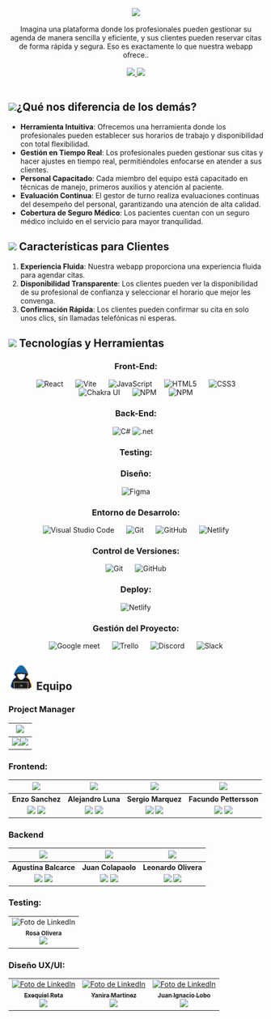   <p align=center>
    <img src="https://s3-alpha-sig.figma.com/img/8048/08f2/d98d9ed131d8c5d9a0f9eda9bba0d196?Expires=1719187200&Key-Pair-Id=APKAQ4GOSFWCVNEHN3O4&Signature=YIgsnMpX7x494wowKHyao0TFYswcBvB4taGLb0RqBamaI-B4U67BIX~gbHS436XyDaDm8dcjlfue5GcUrYbOKu~8g4CWOumsUUu1KeC9XwYexPNkGbaPyQe9u9lK511xZ4xvo0pp2-1Y3qZAo7-C0LVhbAfeO~IAeNDUEa92WGvwIed2N-lhu0Xc7o9IGX6sPSCn09RoiWTt14a5G25jDu7X00pprjxudnpYC~XBIYF54kB8nhKWirk9MLDl5UJoDaGu-1V8fE02-R-rdFe8bjEI3HOuOtu83dqxAEdEgMgKANh-erC28MN~LqTMqJxovaIJ2fP397eiRvWLbbInag__" width='300px'> 
  </p>

<div align=center>Imagina una plataforma donde los profesionales pueden gestionar su agenda de manera sencilla y eficiente, y sus clientes pueden reservar citas de forma rápida y segura. Eso es exactamente lo que nuestra webapp ofrece..</div>

<br>

<div align='center'>
  <a href="https://easy-turnos.vercel.app/" target="_blank">
    <img  src="https://img.shields.io/badge/VER_DEMO-5A4FCF?style=for-the-badge&logo=vercel&logoColor=white"/>
  </a>
  <a href="https://www.figma.com/design/eIF6NEPCR0a9jHh7NsLCJn/Booking-%2F-Turnos-webapp-%2F-NOCOUNTRY?node-id=0-1&t=Ic0IG40FzcPcsLbn-0" target="_blank">
    <img  src="https://img.shields.io/badge/VER_DISE%C3%91O-5A4FCF?style=for-the-badge&logo=figma&logoColor=white"/>
  </a>
</div>

<br>

## <img src="https://media.giphy.com/media/qjqUcgIyRjsl2/giphy.gif" width="50"/><b>¿Qué nos diferencia de los demás?</b>

- **Herramienta Intuitiva**: Ofrecemos una herramienta donde los profesionales pueden establecer sus horarios de trabajo y disponibilidad con total flexibilidad.
- **Gestión en Tiempo Real**: Los profesionales pueden gestionar sus citas y hacer ajustes en tiempo real, permitiéndoles enfocarse en atender a sus clientes.
- **Personal Capacitado**: Cada miembro del equipo está capacitado en técnicas de manejo, primeros auxilios y atención al paciente.
- **Evaluación Continua**: El gestor de turno realiza evaluaciones continuas del desempeño del personal, garantizando una atención de alta calidad.
- **Cobertura de Seguro Médico**: Los pacientes cuentan con un seguro médico incluido en el servicio para mayor tranquilidad.

## <img src="https://media.giphy.com/media/iY8CRBdQXODJSCERIr/giphy.gif" width="50"><b> Características para Clientes</b>

1. **Experiencia Fluida**: Nuestra webapp proporciona una experiencia fluida para agendar citas.
2. **Disponibilidad Transparente**: Los clientes pueden ver la disponibilidad de su profesional de confianza y seleccionar el horario que mejor les convenga.
3. **Confirmación Rápida**: Los clientes pueden confirmar su cita en solo unos clics, sin llamadas telefónicas ni esperas.

## <img src="https://media2.giphy.com/media/QssGEmpkyEOhBCb7e1/giphy.gif?cid=ecf05e47a0n3gi1bfqntqmob8g9aid1oyj2wr3ds3mg700bl&rid=giphy.gif" width ="30"><b> Tecnologías y Herramientas </b>

<h3 align="center"><strong>Front-End:</strong></h3>

<div align="center">
  <img src="https://img.shields.io/badge/react-%2320232a.svg?style=for-the-badge&logo=react&logoColor=%2361DAFB" alt="React" style="margin: 0 10px;">
  <img src="https://img.shields.io/badge/vite-%23646CFF.svg?style=for-the-badge&logo=vite&logoColor=white" alt="Vite" style="margin: 0 10px;">
  <img src="https://img.shields.io/badge/typescript-%23223399.svg?style=for-the-badge&logo=typescript&logoColor=%ff22ff" alt="JavaScript" style="margin: 0 10px;">
  <img src="https://img.shields.io/badge/html5-%23E34F26.svg?style=for-the-badge&logo=html5&logoColor=white" alt="HTML5" style="margin: 0 10px;">
  <img src="https://img.shields.io/badge/css3-%231572B6.svg?style=for-the-badge&logo=css3&logoColor=white" alt="CSS3" style="margin: 0 10px;">
  <img src="https://img.shields.io/badge/material-ui-%234ED1C5.svg?style=for-the-badge&logo=chakraui&logoColor=white" alt="Chakra UI" style="margin: 0 10px;">
  <img src="https://img.shields.io/badge/NPM-%23CB3837.svg?style=for-the-badge&logo=npm&logoColor=white" alt="NPM" style="margin: 0 10px;">
  <img src="https://img.shields.io/badge/formik-%23C22FFf.svg?style=for-the-badge&logo=formik&logoColor=white" alt="NPM" style="margin: 0 10px;">
</div>

<h3 align="center"><strong>Back-End:</strong></h3>

<div align="center">

<img src='https://img.shields.io/badge/C%23-239120?style=for-the-badge&logo=csharp&logoColor=white' alt='C#'>
<img src='https://img.shields.io/badge/.NET-5C2D91?style=for-the-badge&logo=.net&logoColor=white' alt='.net'>
<img src='https://img.shields.io/badge/Entity%20Framework-5C2D91?style=for-the-badge&logo=.net&logoColor=white' alt=''>

<img src='https://img.shields.io/badge/Microsoft%20SQL%20Server-CC2927?style=for-the-badge&logo=microsoft%20sql%20server&logoColor=white' alt=''>
<img src='https://img.shields.io/badge/-Swagger-%23Clojure?style=for-the-badge&logo=swagger&logoColor=white' alt=''>

</div>

<h3 align="center"><strong>Testing:</strong></h3>

<h3 align="center"><strong>Diseño:</strong></h3>

<div align="center">
  <img src="https://img.shields.io/badge/figma-%23F24E1E.svg?style=for-the-badge&logo=figma&logoColor=white" alt="Figma" style="margin: 0 10px;">
</div>

<h3 align="center"><strong>Entorno de Desarrolo:</strong></h3>

<div align="center">
  <img src="https://img.shields.io/badge/Visual%20Studio%20Code-0078d7.svg?style=for-the-badge&logo=visual-studio-code&logoColor=white" alt="Visual Studio Code" style="margin: 0 10px;">
  <img src="https://img.shields.io/badge/git-%23F05033.svg?style=for-the-badge&logo=git&logoColor=white" alt="Git" style="margin: 0 10px;">
  <img src="https://img.shields.io/badge/github-%23121011.svg?style=for-the-badge&logo=github&logoColor=white" alt="GitHub" style="margin: 0 10px;">
  <img src="https://img.shields.io/badge/vercel-%23000000.svg?style=for-the-badge&logo=vercel&logoColor=white" alt="Netlify" style="margin: 0 10px;">
</div>

<h3 align="center"><strong>Control de Versiones:</strong></h3>

<div align="center">
  <img src="https://img.shields.io/badge/git-%23F05033.svg?style=for-the-badge&logo=git&logoColor=white" alt="Git" style="margin: 0 10px;">
  <img src="https://img.shields.io/badge/github-%23121011.svg?style=for-the-badge&logo=github&logoColor=white" alt="GitHub" style="margin: 0 10px;">
</div>

<h3 align="center"><strong>Deploy:</strong></h3>

<div align="center">
  <img src="https://img.shields.io/badge/vercel-%23000000.svg?style=for-the-badge&logo=vercel&logoColor=white" alt="Netlify" style="margin: 0 10px;">
</div>

<h3 align="center"><strong>Gestión del Proyecto:</strong></h3>

<div align="center">
  <img src="https://img.shields.io/badge/Google%20Meet-00897B?style=for-the-badge&logo=google-meet&logoColor=white" alt="Google meet" style="margin: 0 10px;">
  <img src="https://img.shields.io/badge/Trello-%23026AA7.svg?style=for-the-badge&logo=Trello&logoColor=white" alt="Trello" style="margin: 0 10px;">
  <img src="https://img.shields.io/badge/Discord-%235865F2.svg?style=for-the-badge&logo=discord&logoColor=white" alt="Discord" style="margin: 0 10px;">
  <img src="https://img.shields.io/badge/Slack-4A154B?style=for-the-badge&logo=slack&logoColor=white" alt="Slack" style="margin: 0 10px;">
</div>

## <img src = "https://github.com/0xAbdulKhalid/0xAbdulKhalid/raw/main/assets/mdImages/about_me.gif" width = 50px><b> Equipo</b>

### **Project Manager**

|                                                                                                                                            <img src="https://avatars.githubusercontent.com/u/78492618?v=4" width=100>                                                                                                                                             |
| :---------------------------------------------------------------------------------------------------------------------------------------------------------------------------------------------------------------------------------------------------------------------------------------------------------------------------------------------------------------: |
| <a href="https://github.com/luisjavierluna" target='_black'><img src="https://img.shields.io/badge/github-%23121011.svg?&style=for-the-badge&logo=github&logoColor=white"/></a><a href="https://www.linkedin.com/in/luis-javier-luna/"><img src="https://img.shields.io/badge/linkedin%20-%230077B5.svg?&style=for-the-badge&logo=linkedin&logoColor=white"/></a> |

### **Frontend:**

|                                                                                                                          <img src="https://ca.slack-edge.com/T02KS88FB0E-U06QA6YGW11-a780af28d31e-512" width=80>                                                                                                                           |                                                                                                                                <img src="https://ca.slack-edge.com/T02KS88FB0E-U060HCTGTA9-e901b2129069-512" width=80>                                                                                                                                 |                                                                                                                         <img src="https://ca.slack-edge.com/T02KS88FB0E-U06QZ4JD42C-7bb6ee7f13f9-512" width=80>                                                                                                                          |                                                                                                                                  <img src="https://ca.slack-edge.com/T02KS88FB0E-U06QA72073M-1b29a793bd12-512" width=80>                                                                                                                                   |
| :----------------------------------------------------------------------------------------------------------------------------------------------------------------------------------------------------------------------------------------------------------------------------------------------------------------------------------------: | :----------------------------------------------------------------------------------------------------------------------------------------------------------------------------------------------------------------------------------------------------------------------------------------------------------------------------------------------------: | :--------------------------------------------------------------------------------------------------------------------------------------------------------------------------------------------------------------------------------------------------------------------------------------------------------------------------------------: | :--------------------------------------------------------------------------------------------------------------------------------------------------------------------------------------------------------------------------------------------------------------------------------------------------------------------------------------------------------: |
|                                                                                                                                                              **Enzo Sanchez**                                                                                                                                                              |                                                                                                                                                                   **Alejandro Luna**                                                                                                                                                                   |                                                                                                                                                            **Sergio Marquez**                                                                                                                                                            |                                                                                                                                                                   **Facundo Pettersson**                                                                                                                                                                   |
| <a href="https://github.com/SanchezEnzo"><img src="https://img.shields.io/badge/github-%23121011.svg?&style=for-the-badge&logo=github&logoColor=white"/></a> <a href="https://www.linkedin.com/in/sanchezenzo/"><img src="https://img.shields.io/badge/linkedin%20-%230077B5.svg?&style=for-the-badge&logo=linkedin&logoColor=white"/></a> | <a href="https://github.com/AlejandroLunaDev"><img src="https://img.shields.io/badge/github-%23121011.svg?&style=for-the-badge&logo=github&logoColor=white"/></a> <a href="https://www.linkedin.com/in/alejandro-luna-dev/"><img src="https://img.shields.io/badge/linkedin%20-%230077B5.svg?&style=for-the-badge&logo=linkedin&logoColor=white"/></a> | <a href="https://github.com/TechSergio"><img src="https://img.shields.io/badge/github-%23121011.svg?&style=for-the-badge&logo=github&logoColor=white"/></a> <a href="https://www.linkedin.com/in/techsergio/"><img src="https://img.shields.io/badge/linkedin%20-%230077B5.svg?&style=for-the-badge&logo=linkedin&logoColor=white"/></a> | <a href="https://github.com/Visual2024"><img src="https://img.shields.io/badge/github-%23121011.svg?&style=for-the-badge&logo=github&logoColor=white"/></a> <a href="https://www.linkedin.com/in/facundo-pettersson-ba219b22a/"><img src="https://img.shields.io/badge/linkedin%20-%230077B5.svg?&style=for-the-badge&logo=linkedin&logoColor=white"/></a> |

### **Backend**

|                                                                                                                            <img src="https://ca.slack-edge.com/T02KS88FB0E-U06FUM2TRC4-aaa3f81bd6e2-512" width=80>                                                                                                                            |                                                                                                                                     <img src="https://ca.slack-edge.com/T02KS88FB0E-U06QCQDBV9S-c213e7d85af4-512" width=80>                                                                                                                                      |                                                                    <img src="https://media.licdn.com/dms/image/D4D03AQHxbbebPHFw6A/profile-displayphoto-shrink_800_800/0/1669990651425?e=1723680000&v=beta&t=pRt0JZsKJPnrV8NRe-7aInVYbs8nE6Dw9B1UKWy7j0M" width=80>                                                                     |
| :-------------------------------------------------------------------------------------------------------------------------------------------------------------------------------------------------------------------------------------------------------------------------------------------------------------------------------------------: | :--------------------------------------------------------------------------------------------------------------------------------------------------------------------------------------------------------------------------------------------------------------------------------------------------------------------------------------------------------------: | :-------------------------------------------------------------------------------------------------------------------------------------------------------------------------------------------------------------------------------------------------------------------------------------------------------------------------------------: |
|                                                                                                                                                             **Agustina Balcarce**                                                                                                                                                             |                                                                                                                                                                        **Juan Colapaolo**                                                                                                                                                                        |                                                                                                                                                          **Leonardo Olivera**                                                                                                                                                           |
| <a href="https://github.com/agusbcl"><img src="https://img.shields.io/badge/github-%23121011.svg?&style=for-the-badge&logo=github&logoColor=white"/></a> <a href="https://www.linkedin.com/in/agustina-balcarcel/"><img src="https://img.shields.io/badge/linkedin%20-%230077B5.svg?&style=for-the-badge&logo=linkedin&logoColor=white"/></a> | <a href="https://github.com/jigcolapaolo"><img src="https://img.shields.io/badge/github-%23121011.svg?&style=for-the-badge&logo=github&logoColor=white"/></a> <a href="https://www.linkedin.com/in/juan-ignacio-colapaolo-b916642a0/"><img src="https://img.shields.io/badge/linkedin%20-%230077B5.svg?&style=for-the-badge&logo=linkedin&logoColor=white"/></a> | <a href="https://github.com/olezdev"><img src="https://img.shields.io/badge/github-%23121011.svg?&style=for-the-badge&logo=github&logoColor=white"/></a> <a href="https://www.linkedin.com/in/leoliveradev/"><img src="https://img.shields.io/badge/linkedin%20-%230077B5.svg?&style=for-the-badge&logo=linkedin&logoColor=white"/></a> |

### **Testing:**

<table>
  <tr>
    <td align="center">
      <a >
        <img src="https://ca.slack-edge.com/T02KS88FB0E-U06Q3MZ8YES-5037a7784ca0-512" width="100px;" alt="Foto de LinkedIn"/><br>
        <sub>
          <b>Rosa Olivera</b>
        </sub>
        <br>
        <a href="https://www.linkedin.com/in/rosi-olivares/" target="_blank">
        <img src="https://img.shields.io/badge/linkedin%20-%230077B5.svg?&style=for-the-badge&logo=linkedin&logoColor=white"/>
        </a>
      </a>
    </td>
  </tr>
</table>

### **Diseño UX/UI:**

<table>
  <tr>
    <td align="center">
      <a href="" target="_blank">
        <img src="https://media.licdn.com/dms/image/C4D03AQEqTzNzQoh-PQ/profile-displayphoto-shrink_800_800/0/1645384756297?e=1723680000&v=beta&t=VHXy_7sNbUwhDMIGT4upX4X3CVytDZZBSjMKFME7alw" width="100px;" alt="Foto de LinkedIn"/><br>
        <sub>
          <b>Exequiel Reta</b>
        </sub>
         <br>
        <a href="https://www.linkedin.com/in/exequiel-reta/" target="_blank">
        <img src="https://img.shields.io/badge/linkedin%20-%230077B5.svg?&style=for-the-badge&logo=linkedin&logoColor=white"/>
      </a>
    </td>
    <td align="center">
      <a href="" target="_blank">
        <img src="https://ca.slack-edge.com/T02KS88FB0E-U06QMRQ8CAY-6f764c5ba42f-512" width="100px;" alt="Foto de LinkedIn"/><br>
        <sub>
          <b>Yanira Martinez</b>
        </sub>
         <br>
        <a href="https://www.linkedin.com/in/yanira-a-mart%C3%ADnez-garc%C3%ADa/" target="_blank">
        <img src="https://img.shields.io/badge/linkedin%20-%230077B5.svg?&style=for-the-badge&logo=linkedin&logoColor=white"/>
      </a>
    </td>
	<td align="center">
      <a href="" target="_blank">
        <img src="https://ca.slack-edge.com/T02KS88FB0E-U06QCNYRX1C-5d3ce0cc0c63-512" width="100px;" alt="Foto de LinkedIn"/><br>
        <sub>
          <b>Juan Ignacio Lobo</b>
        </sub>
         <br>
        <a href="https://www.linkedin.com/in/juaniglobo/" target="_blank">
        <img src="https://img.shields.io/badge/linkedin%20-%230077B5.svg?&style=for-the-badge&logo=linkedin&logoColor=white"/>
      </a>
    </td>
  </tr>
</table>
